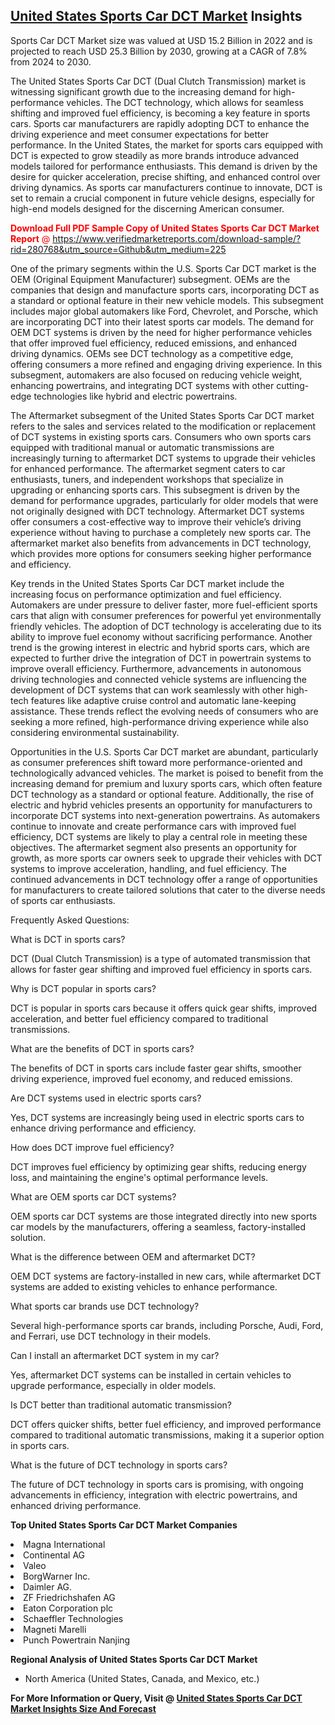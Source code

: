 <h2><a href="https://www.verifiedmarketreports.com/download-sample/?rid=280768&amp;utm_source=Github&amp;utm_medium=225" target="_blank">United States Sports Car DCT Market</a> Insights</h2><p>Sports Car DCT Market size was valued at USD 15.2 Billion in 2022 and is projected to reach USD 25.3 Billion by 2030, growing at a CAGR of 7.8% from 2024 to 2030.</p><p> <p>The United States Sports Car DCT (Dual Clutch Transmission) market is witnessing significant growth due to the increasing demand for high-performance vehicles. The DCT technology, which allows for seamless shifting and improved fuel efficiency, is becoming a key feature in sports cars. Sports car manufacturers are rapidly adopting DCT to enhance the driving experience and meet consumer expectations for better performance. In the United States, the market for sports cars equipped with DCT is expected to grow steadily as more brands introduce advanced models tailored for performance enthusiasts. This demand is driven by the desire for quicker acceleration, precise shifting, and enhanced control over driving dynamics. As sports car manufacturers continue to innovate, DCT is set to remain a crucial component in future vehicle designs, especially for high-end models designed for the discerning American consumer. <p><span class=""><span style="color: #ff0000;"><strong>Download Full PDF Sample Copy of United States Sports Car DCT Market Report</strong> @ </span><a href="https://www.verifiedmarketreports.com/download-sample/?rid=280768&amp;utm_source=Github&amp;utm_medium=225" target="_blank">https://www.verifiedmarketreports.com/download-sample/?rid=280768&amp;utm_source=Github&amp;utm_medium=225</a></span></p> <p>One of the primary segments within the U.S. Sports Car DCT market is the OEM (Original Equipment Manufacturer) subsegment. OEMs are the companies that design and manufacture sports cars, incorporating DCT as a standard or optional feature in their new vehicle models. This subsegment includes major global automakers like Ford, Chevrolet, and Porsche, which are incorporating DCT into their latest sports car models. The demand for OEM DCT systems is driven by the need for higher performance vehicles that offer improved fuel efficiency, reduced emissions, and enhanced driving dynamics. OEMs see DCT technology as a competitive edge, offering consumers a more refined and engaging driving experience. In this subsegment, automakers are also focused on reducing vehicle weight, enhancing powertrains, and integrating DCT systems with other cutting-edge technologies like hybrid and electric powertrains. <p>The Aftermarket subsegment of the United States Sports Car DCT market refers to the sales and services related to the modification or replacement of DCT systems in existing sports cars. Consumers who own sports cars equipped with traditional manual or automatic transmissions are increasingly turning to aftermarket DCT systems to upgrade their vehicles for enhanced performance. The aftermarket segment caters to car enthusiasts, tuners, and independent workshops that specialize in upgrading or enhancing sports cars. This subsegment is driven by the demand for performance upgrades, particularly for older models that were not originally designed with DCT technology. Aftermarket DCT systems offer consumers a cost-effective way to improve their vehicle’s driving experience without having to purchase a completely new sports car. The aftermarket market also benefits from advancements in DCT technology, which provides more options for consumers seeking higher performance and efficiency. <p>Key trends in the United States Sports Car DCT market include the increasing focus on performance optimization and fuel efficiency. Automakers are under pressure to deliver faster, more fuel-efficient sports cars that align with consumer preferences for powerful yet environmentally friendly vehicles. The adoption of DCT technology is accelerating due to its ability to improve fuel economy without sacrificing performance. Another trend is the growing interest in electric and hybrid sports cars, which are expected to further drive the integration of DCT in powertrain systems to improve overall efficiency. Furthermore, advancements in autonomous driving technologies and connected vehicle systems are influencing the development of DCT systems that can work seamlessly with other high-tech features like adaptive cruise control and automatic lane-keeping assistance. These trends reflect the evolving needs of consumers who are seeking a more refined, high-performance driving experience while also considering environmental sustainability. <p>Opportunities in the U.S. Sports Car DCT market are abundant, particularly as consumer preferences shift toward more performance-oriented and technologically advanced vehicles. The market is poised to benefit from the increasing demand for premium and luxury sports cars, which often feature DCT technology as a standard or optional feature. Additionally, the rise of electric and hybrid vehicles presents an opportunity for manufacturers to incorporate DCT systems into next-generation powertrains. As automakers continue to innovate and create performance cars with improved fuel efficiency, DCT systems are likely to play a central role in meeting these objectives. The aftermarket segment also presents an opportunity for growth, as more sports car owners seek to upgrade their vehicles with DCT systems to improve acceleration, handling, and fuel efficiency. The continued advancements in DCT technology offer a range of opportunities for manufacturers to create tailored solutions that cater to the diverse needs of sports car enthusiasts. <p>Frequently Asked Questions: <p>What is DCT in sports cars? <p>DCT (Dual Clutch Transmission) is a type of automated transmission that allows for faster gear shifting and improved fuel efficiency in sports cars. <p>Why is DCT popular in sports cars? <p>DCT is popular in sports cars because it offers quick gear shifts, improved acceleration, and better fuel efficiency compared to traditional transmissions. <p>What are the benefits of DCT in sports cars? <p>The benefits of DCT in sports cars include faster gear shifts, smoother driving experience, improved fuel economy, and reduced emissions. <p>Are DCT systems used in electric sports cars? <p>Yes, DCT systems are increasingly being used in electric sports cars to enhance driving performance and efficiency. <p>How does DCT improve fuel efficiency? <p>DCT improves fuel efficiency by optimizing gear shifts, reducing energy loss, and maintaining the engine's optimal performance levels. <p>What are OEM sports car DCT systems? <p>OEM sports car DCT systems are those integrated directly into new sports car models by the manufacturers, offering a seamless, factory-installed solution. <p>What is the difference between OEM and aftermarket DCT? <p>OEM DCT systems are factory-installed in new cars, while aftermarket DCT systems are added to existing vehicles to enhance performance. <p>What sports car brands use DCT technology? <p>Several high-performance sports car brands, including Porsche, Audi, Ford, and Ferrari, use DCT technology in their models. <p>Can I install an aftermarket DCT system in my car? <p>Yes, aftermarket DCT systems can be installed in certain vehicles to upgrade performance, especially in older models. <p>Is DCT better than traditional automatic transmission? <p>DCT offers quicker shifts, better fuel efficiency, and improved performance compared to traditional automatic transmissions, making it a superior option in sports cars. <p>What is the future of DCT technology in sports cars? <p>The future of DCT technology in sports cars is promising, with ongoing advancements in efficiency, integration with electric powertrains, and enhanced driving performance. </p><p><strong>Top United States Sports Car DCT Market Companies</strong></p><div data-test-id=""><p><li>Magna International</li><li> Continental AG</li><li> Valeo</li><li> BorgWarner Inc.</li><li> Daimler AG.</li><li> ZF Friedrichshafen AG</li><li> Eaton Corporation plc</li><li> Schaeffler Technologies</li><li> Magneti Marelli</li><li> Punch Powertrain Nanjing</li></p><div><strong>Regional Analysis of&nbsp;United States Sports Car DCT Market</strong></div><ul><li dir="ltr"><p dir="ltr">North America&nbsp;(United States, Canada, and Mexico, etc.)</p></li></ul><p><strong>For More Information or Query, Visit @&nbsp;</strong><strong><a href="https://www.verifiedmarketreports.com/product/sports-car-dct-market/?utm_source=Github&amp;utm_medium=225" target="_blank">United States Sports Car DCT Market Insights Size And Forecast</a></strong></p></div>
